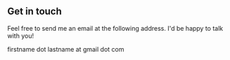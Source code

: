 <h2>Get in touch</h2>

Feel free to send me an email at the following address.  I'd be happy to talk with you!

firstname dot lastname at gmail dot com
